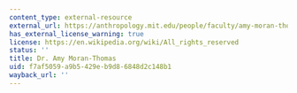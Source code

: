 ```yaml
---
content_type: external-resource
external_url: https://anthropology.mit.edu/people/faculty/amy-moran-thomas
has_external_license_warning: true
license: https://en.wikipedia.org/wiki/All_rights_reserved
status: ''
title: Dr. Amy Moran-Thomas
uid: f7af5059-a9b5-429e-b9d8-6848d2c148b1
wayback_url: ''
---
```

